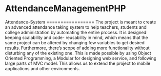 # AttendanceManagementPHP
Attendance-System =================  The project is meant to create an advanced attendance taking system to help teachers,  students and college administration by automating the entire process. It is designed keeping  scalability and code- reusability in mind, which means that the same project can be altered  by changing few variables to get desired results. Furthermore, there’s scope of adding more  functionality without disturbing any of the existing one. This is made possible by using  Object Oriented Programming, a Modular for designing web service, and following large  parts of MVC model. This allows us to extend the project to mobile applications and other environments.
